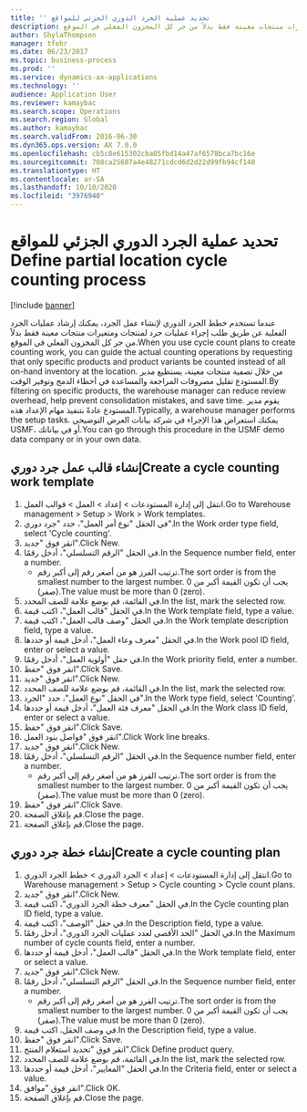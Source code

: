 ```yaml
---
title: 'تحديد ‬‏‫عملية الجرد الدوري الجزئي للمواقع‫ '
description: عندما تستخدم خطط الجرد الدوري لإنشاء عمل الجرد، يمكنك إرشاد عمليات الجرد الفعلية عن طريق طلب إجراء عمليات جرد لمنتجات ومتغيرات منتجات معينة فقط بدلاً من جر كل المخزون الفعلي في الموقع.
author: ShylaThompson
manager: tfehr
ms.date: 06/23/2017
ms.topic: business-process
ms.prod: ''
ms.service: dynamics-ax-applications
ms.technology: ''
audience: Application User
ms.reviewer: kamaybac
ms.search.scope: Operations
ms.search.region: Global
ms.author: kamaybac
ms.search.validFrom: 2016-06-30
ms.dyn365.ops.version: AX 7.0.0
ms.openlocfilehash: cb5c8e615302cba05fbd14a47af6578bca7bc16e
ms.sourcegitcommit: 708ca25687a4e48271cdcd6d2d22d99fb94cf140
ms.translationtype: HT
ms.contentlocale: ar-SA
ms.lasthandoff: 10/10/2020
ms.locfileid: "3976940"
---
```

# <a name="define-partial-location-cycle-counting-process"></a><span data-ttu-id="0f564-103">تحديد ‬‏‫عملية الجرد الدوري الجزئي للمواقع‫ </span><span class="sxs-lookup"><span data-stu-id="0f564-103">Define partial location cycle counting process</span></span> 

[!include [banner](../../includes/banner.md)]

<span data-ttu-id="0f564-104">عندما تستخدم خطط الجرد الدوري لإنشاء عمل الجرد، يمكنك إرشاد عمليات الجرد الفعلية عن طريق طلب إجراء عمليات جرد لمنتجات ومتغيرات منتجات معينة فقط بدلاً من جر كل المخزون الفعلي في الموقع.</span><span class="sxs-lookup"><span data-stu-id="0f564-104">When you use cycle count plans to create counting work, you can guide the actual counting operations by requesting that only specific products and product variants be counted instead of all on-hand inventory at the location.</span></span> <span data-ttu-id="0f564-105">من خلال تصفية منتجات معينة، يستطيع مدير المستودع تقليل مصروفات المراجعة والمساعدة في أخطاء الدمج وتوفير الوقت.</span><span class="sxs-lookup"><span data-stu-id="0f564-105">By filtering on specific products, the warehouse manager can reduce review overhead, help prevent consolidation mistakes, and save time.</span></span> <span data-ttu-id="0f564-106">يقوم مدير المستودع عادةً بتنفيذ مهام الإعداد هذه.</span><span class="sxs-lookup"><span data-stu-id="0f564-106">Typically, a warehouse manager performs the setup tasks.</span></span> <span data-ttu-id="0f564-107">يمكنك استعراض هذا الإجراء في شركة بيانات العرض التوضيحي USMF، أو في بياناتك.</span><span class="sxs-lookup"><span data-stu-id="0f564-107">You can go through this procedure in the USMF demo data company or in your own data.</span></span>


## <a name="create-a-cycle-counting-work-template"></a><span data-ttu-id="0f564-108">إنشاء قالب عمل جرد دوري</span><span class="sxs-lookup"><span data-stu-id="0f564-108">Create a cycle counting work template</span></span>
1. <span data-ttu-id="0f564-109">انتقل إلى إدارة المستودعات > إعداد > العمل > قوالب العمل.</span><span class="sxs-lookup"><span data-stu-id="0f564-109">Go to Warehouse management > Setup > Work > Work templates.</span></span>
2. <span data-ttu-id="0f564-110">في الحقل "نوع أمر العمل‬"، حدد "جرد دوري".</span><span class="sxs-lookup"><span data-stu-id="0f564-110">In the Work order type field, select 'Cycle counting'.</span></span>
3. <span data-ttu-id="0f564-111">انقر فوق "جديد".</span><span class="sxs-lookup"><span data-stu-id="0f564-111">Click New.</span></span>
4. <span data-ttu-id="0f564-112">في الحقل "الرقم التسلسلي"، أدخل رقمًا.</span><span class="sxs-lookup"><span data-stu-id="0f564-112">In the Sequence number field, enter a number.</span></span>
    * <span data-ttu-id="0f564-113">ترتيب الفرز هو من أصغر رقم إلى أكبر رقم.</span><span class="sxs-lookup"><span data-stu-id="0f564-113">The sort order is from the smallest number to the largest number.</span></span> <span data-ttu-id="0f564-114">يجب أن تكون القيمة أكبر من 0 (صفر).</span><span class="sxs-lookup"><span data-stu-id="0f564-114">The value must be more than 0 (zero).</span></span>  
5. <span data-ttu-id="0f564-115">في القائمة، قم بوضع علامة للصف المحدد.</span><span class="sxs-lookup"><span data-stu-id="0f564-115">In the list, mark the selected row.</span></span>
6. <span data-ttu-id="0f564-116">في الحقل "قالب العمل"، اكتب قيمة.</span><span class="sxs-lookup"><span data-stu-id="0f564-116">In the Work template field, type a value.</span></span>
7. <span data-ttu-id="0f564-117">في الحقل "وصف قالب العمل"، اكتب قيمة.</span><span class="sxs-lookup"><span data-stu-id="0f564-117">In the Work template description field, type a value.</span></span>
8. <span data-ttu-id="0f564-118">في الحقل "معرف وعاء العمل‬"، أدخل قيمة أو حددها.</span><span class="sxs-lookup"><span data-stu-id="0f564-118">In the Work pool ID field, enter or select a value.</span></span>
9. <span data-ttu-id="0f564-119">في حقل "أولوية العمل"، أدخل رقمًا.</span><span class="sxs-lookup"><span data-stu-id="0f564-119">In the Work priority field, enter a number.</span></span>
10. <span data-ttu-id="0f564-120">انقر فوق "حفظ".</span><span class="sxs-lookup"><span data-stu-id="0f564-120">Click Save.</span></span>
11. <span data-ttu-id="0f564-121">انقر فوق "جديد".</span><span class="sxs-lookup"><span data-stu-id="0f564-121">Click New.</span></span>
12. <span data-ttu-id="0f564-122">في القائمة، قم بوضع علامة للصف المحدد.</span><span class="sxs-lookup"><span data-stu-id="0f564-122">In the list, mark the selected row.</span></span>
13. <span data-ttu-id="0f564-123">في الحقل "نوع العمل"، حدد "الجرد".</span><span class="sxs-lookup"><span data-stu-id="0f564-123">In the Work type field, select 'Counting'.</span></span>
14. <span data-ttu-id="0f564-124">في الحقل "معرف فئة العمل"، أدخل قيمة أو حددها.</span><span class="sxs-lookup"><span data-stu-id="0f564-124">In the Work class ID field, enter or select a value.</span></span>
15. <span data-ttu-id="0f564-125">انقر فوق "حفظ".</span><span class="sxs-lookup"><span data-stu-id="0f564-125">Click Save.</span></span>
16. <span data-ttu-id="0f564-126">انقر فوق "فواصل بنود العمل".</span><span class="sxs-lookup"><span data-stu-id="0f564-126">Click Work line breaks.</span></span>
17. <span data-ttu-id="0f564-127">انقر فوق "جديد".</span><span class="sxs-lookup"><span data-stu-id="0f564-127">Click New.</span></span>
18. <span data-ttu-id="0f564-128">في الحقل "الرقم التسلسلي"، أدخل رقمًا.</span><span class="sxs-lookup"><span data-stu-id="0f564-128">In the Sequence number field, enter a number.</span></span>
    * <span data-ttu-id="0f564-129">ترتيب الفرز هو من أصغر رقم إلى أكبر رقم.</span><span class="sxs-lookup"><span data-stu-id="0f564-129">The sort order is from the smallest number to the largest number.</span></span> <span data-ttu-id="0f564-130">يجب أن تكون القيمة أكبر من 0 (صفر).</span><span class="sxs-lookup"><span data-stu-id="0f564-130">The value must be more than 0 (zero).</span></span>  
19. <span data-ttu-id="0f564-131">انقر فوق "حفظ".</span><span class="sxs-lookup"><span data-stu-id="0f564-131">Click Save.</span></span>
20. <span data-ttu-id="0f564-132">قم بإغلاق الصفحة.</span><span class="sxs-lookup"><span data-stu-id="0f564-132">Close the page.</span></span>
21. <span data-ttu-id="0f564-133">قم بإغلاق الصفحة.</span><span class="sxs-lookup"><span data-stu-id="0f564-133">Close the page.</span></span>

## <a name="create-a-cycle-counting-plan"></a><span data-ttu-id="0f564-134">إنشاء خطة جرد دوري</span><span class="sxs-lookup"><span data-stu-id="0f564-134">Create a cycle counting plan</span></span>
1. <span data-ttu-id="0f564-135">انتقل إلى إدارة المستودعات > إعداد > الجرد الدوري > خطط الجرد الدوري.</span><span class="sxs-lookup"><span data-stu-id="0f564-135">Go to Warehouse management > Setup > Cycle counting > Cycle count plans.</span></span>
2. <span data-ttu-id="0f564-136">انقر فوق "جديد".</span><span class="sxs-lookup"><span data-stu-id="0f564-136">Click New.</span></span>
3. <span data-ttu-id="0f564-137">في الحقل "معرف خطة الجرد الدوري"، اكتب قيمة.</span><span class="sxs-lookup"><span data-stu-id="0f564-137">In the Cycle counting plan ID field, type a value.</span></span>
4. <span data-ttu-id="0f564-138">في حقل "الوصف"، اكتب قيمة.</span><span class="sxs-lookup"><span data-stu-id="0f564-138">In the Description field, type a value.</span></span>
5. <span data-ttu-id="0f564-139">في الحقل "الحد الأقصى لعدد عمليات الجرد الدوري"، أدخل رقمًا.</span><span class="sxs-lookup"><span data-stu-id="0f564-139">In the Maximum number of cycle counts field, enter a number.</span></span>
6. <span data-ttu-id="0f564-140">في الحقل "قالب العمل"، أدخل قيمة أو حددها.</span><span class="sxs-lookup"><span data-stu-id="0f564-140">In the Work template field, enter or select a value.</span></span>
7. <span data-ttu-id="0f564-141">انقر فوق "جديد".</span><span class="sxs-lookup"><span data-stu-id="0f564-141">Click New.</span></span>
8. <span data-ttu-id="0f564-142">في الحقل "الرقم التسلسلي"، أدخل رقمًا.</span><span class="sxs-lookup"><span data-stu-id="0f564-142">In the Sequence number field, enter a number.</span></span>
    * <span data-ttu-id="0f564-143">ترتيب الفرز هو من أصغر رقم إلى أكبر رقم.</span><span class="sxs-lookup"><span data-stu-id="0f564-143">The sort order is from the smallest number to the largest number.</span></span> <span data-ttu-id="0f564-144">يجب أن تكون القيمة أكبر من 0 (صفر).</span><span class="sxs-lookup"><span data-stu-id="0f564-144">The value must be more than 0 (zero).</span></span>  
9. <span data-ttu-id="0f564-145">في وصف الحقل، اكتب قيمة.</span><span class="sxs-lookup"><span data-stu-id="0f564-145">In the Description field, type a value.</span></span>
10. <span data-ttu-id="0f564-146">انقر فوق "حفظ".</span><span class="sxs-lookup"><span data-stu-id="0f564-146">Click Save.</span></span>
11. <span data-ttu-id="0f564-147">انقر فوق "تحديد استعلام المنتج".</span><span class="sxs-lookup"><span data-stu-id="0f564-147">Click Define product query.</span></span>
12. <span data-ttu-id="0f564-148">في القائمة، قم بوضع علامة للصف المحدد.</span><span class="sxs-lookup"><span data-stu-id="0f564-148">In the list, mark the selected row.</span></span>
13. <span data-ttu-id="0f564-149">في الحقل "المعايير‬"، أدخل قيمة أو حددها.</span><span class="sxs-lookup"><span data-stu-id="0f564-149">In the Criteria field, enter or select a value.</span></span>
14. <span data-ttu-id="0f564-150">انقر فوق "موافق".</span><span class="sxs-lookup"><span data-stu-id="0f564-150">Click OK.</span></span>
15. <span data-ttu-id="0f564-151">قم بإغلاق الصفحة.</span><span class="sxs-lookup"><span data-stu-id="0f564-151">Close the page.</span></span>


